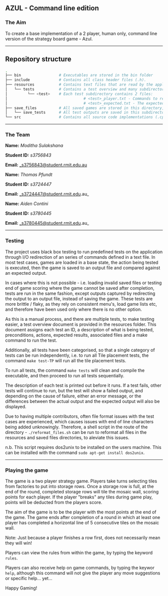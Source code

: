 ## AZUL - Command line edition

### The Aim
To create a base implementation of a 2 player, human only, command line version of the strategy board game - Azul.

---
## Repository structure
``` sh
.
├── bin                 # Executables are stored in the bin folder
├── include             # Contains all class header files (.h).
├── resources           # Contains text files that are read by the application, i.e. help, rules and credits
│   └── tests           # Contains a test overview and many subdirectories for black box testing.
│         └── <test>    # Each test subdirectory contains 2 files:
│                                  # <test>_player.txt - Commands to redirect as input into the application.
│                                  # <test>_expected.txt - The expected output of the test.
├── save_files          # All saved games are stored in this directory, including inputs to be loaded for testing.
│   └── save_tests      # All test outputs are saved in this subdirectory.
└── src                 # Contains all source code implementations (.cpp) for the game.
```

---
### The Team
**Name:** _Moditha Sulakshana_

**Student ID:** _s3756843_

**Email:** _s3756843@student.rmit.edu.au

**Name:** _Thomas Pfundt_

**Student ID:** _s3724447_

**Email:** _s3724447@student.rmit.edu.au_

**Name:** _Aiden Contini_

**Student ID:** _s3780445_

**Email:** _s3780445@student.rmit.edu.au_

---
### Testing
The project uses black box testing to run predefined tests on the application through I/O redirection of an series of
commands defined in a text file. In most test cases, games are loaded in a base state, the action being tested is 
executed, then the game is saved to an output file and compared against an expected output.

In cases where this is not possible - i.e. loading invalid saved files or testing end of game scoring where the game
cannot be saved after completion, tests are run in the same fashion, except outputs captured by redirecting the output
to an output file, instead of saving the game. These tests are more brittle / flaky, as they rely on consistent menu's,
load game lists etc, and therefore have been used only where there is no other option.

As this is a manual process, and there are multiple tests, to make testing easier, a test overview document is provided
in the resources folder. This document assigns each test an ID, a description of what is being tested, preconditions,
actions, expected results, associated files and a make command to run the test.

Additionally, all tests have been categorised, so that a single category of tests can be run independently, i.e. to 
run all Tile placement tests, the command ```make test-TP``` will run all the tile placement tests.

To run all tests, the command ```make tests``` will clean and compile the executable, and then proceed to run all tests
sequentially.

The description of each test is printed out before it runs. If a test fails, other tests will continue to run, but
the test will show a failed output, and depending on the cause of failure, either an error message, or the differences
between the actual output and the expected output will also be displayed.

Due to having multiple contributors, often file format issues with the test cases are experienced, which causes issues
with end of line characters being added unknowingly. Therefore, a shell script in the route of the directory - 
```./reformat_files.sh``` can be run to reformat all files in the resources and saved files directories, to aleviate 
this issues.

n.b. This script requires dos2unix to be installed on the users machine. This can be installed with the command 
```sudo apt-get install dos2unix```.

---
### Playing the game
The game is a two player strategy game. Players take turns selecting tiles from factories to put into storage rows.
Once a storage row is full, at the end of the round, completed storage rows will tile the mosaic wall, scoring points
for each player. If the player "breaks" any tiles during game play, points will be deducted from the players score.

The aim of the game is to be the player with the most points at the end of the game. The game ends after completion 
of a round in which at least one player has completed a horizontal line of 5 consecutive tiles on the mosaic wall.

Note: Just because a player finishes a row first, does not necessarily mean they will win!

Players can view the rules from within the game, by typing the keyword ```rules```.

Players can also receive help on game commands, by typing the keywor ```help```, although this command will not give
the player any move suggestions or specific help... yet...

Happy Gaming!